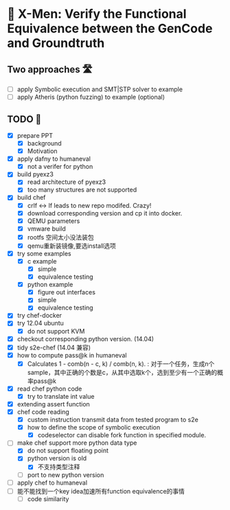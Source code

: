 # 🤖 X-Men: Verify the Functional Equivalence between the GenCode and Groundtruth
## Two approaches 🛣️
- [ ] apply Symbolic execution and SMT|STP solver to example
- [ ] apply Atheris (python fuzzing) to example (optional)
## TODO 📃
- [x] prepare PPT
  - [x] background
  - [x] Motivation
- [x] apply dafny to humaneval
  - [x] not a verifer for python
- [x] build pyexz3
  - [x] read architecture of pyexz3
  - [x] too many structures are not supported
- [x] build chef
  - [x] crlf <-> lf leads to new repo modifed. Crazy!
  - [x] download corresponding version and cp it into docker.
  - [x] QEMU parameters
  - [x] vmware build
  - [x] rootfs 空间太小没法装包
  - [x] qemu重新装镜像,要选install选项
- [x] try some examples
  - [x] c example
    - [x] simple
    - [x] equivalence testing
  - [x] python example
    - [x] figure out interfaces
    - [x] simple
    - [x] equivalence testing
- [x] try chef-docker
- [x] try 12.04 ubuntu
  - [x] do not support KVM
- [x] checkout corresponding python version. (14.04)
- [x] tidy s2e-chef (14.04 兼容)
- [x] how to compute pass@k in humaneval
  - [x] Calculates 1 - comb(n - c, k) / comb(n, k). : 对于一个任务，生成n个sample，其中正确的个数是c，从其中选取k个，选到至少有一个正确的概率pass@k
- [x] read chef python code
  - [x] try to translate int value
- [x] extending assert function
- [x] chef code reading
  - [x] custom instruction transmit data from tested program to s2e
  - [x] how to define the scope of symbolic execution
    - [x] codeselector can disable fork function in specified module.
- [ ] make chef support more python data type
  - [x] do not support floating point
  - [x] python version is old
    - [x] 不支持类型注释
  - [ ] port to new python version
- [ ] apply chef to humaneval
- [ ] 能不能找到一个key idea加速所有function equivalence的事情
  - [ ] code similarity
